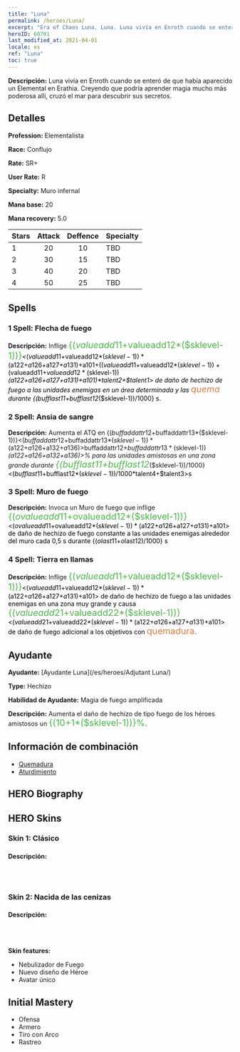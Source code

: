 ```yaml
---
title: "Luna"
permalink: /heroes/Luna/
excerpt: "Era of Chaos Luna. Luna. Luna vivía en Enroth cuando se enteró de que había aparecido un Elemental en Erathia. Creyendo que podría aprender magia mucho más poderosa allí, cruzó el mar para descubrir sus secretos."
heroID: 60701
last_modified_at: 2021-04-01
locale: es
ref: "Luna"
toc: true
---
```

 **Descripción:** Luna vivía en Enroth cuando se enteró de que había aparecido un Elemental en Erathia. Creyendo que podría aprender magia mucho más poderosa allí, cruzó el mar para descubrir sus secretos.
## Detalles
 **Profession:** Elementalista

 **Race:** Conflujo

 **Rate:** SR+

 **User Rate:** R

 **Specialty:** Muro infernal

 **Mana base:** 20

 **Mana recovery:** 5.0


  | Stars   |     Attack     |    Deffence    |      Specialty     |
  |---------|:---------------:|:---------------:|--------------------|
  |    1    | 20 | 10 | TBD |
  |    2    | 30 | 15 | TBD |
  |    3    | 40 | 20 | TBD |
  |    4    | 50 | 25 | TBD |

## Spells
### 1 Spell: Flecha de fuego
 **Descripción:** Inflige <span style="color: #48b946;font-size:20px">{($valueadd11+$valueadd12*($sklevel-1))}</span><span style="color: black"><($valueadd11+$valueadd12*($sklevel-1))*($a122+$a126+$a127+$a131)+$a101+(($valueadd11+$valueadd12*($sklevel-1))+($valueadd11+$valueadd12*($sklevel-1))*($a122+$a126+$a127+$a131)+$a101)*$talent2+$talent1> de daño de hechizo de fuego a las unidades enemigas en un área determinada y las <span style="color: #e07c44;font-size:20px">quema</span><span style="color: black"> durante {($bufflast11+$bufflast12*($sklevel-1))/1000} s.

### 2 Spell: Ansia de sangre
 **Descripción:** Aumenta el ATQ en {($buffaddattr12+$buffaddattr13*($sklevel-1))}<($buffaddattr12+$buffaddattr13*($sklevel-1))*($a122+$a126+$a132+$a136)>% y la absorción de vida en {($buffaddattr22+$buffaddattr23*($sklevel-1))}<($buffaddattr12+$buffaddattr13*($sklevel-1))*($a122+$a126+$a132+$a136)>% para las unidades amistosas en una zona grande durante <span style="color: #48b946;font-size:20px">{($bufflast11+$bufflast12*($sklevel-1))/1000}</span><span style="color: black"><($bufflast11+$bufflast12*($sklevel-1))/1000*$talent4+$talent3>s

### 3 Spell: Muro de fuego
 **Descripción:** Invoca un Muro de fuego que inflige <span style="color: #48b946;font-size:20px">{($ovalueadd11+$ovalueadd12*($sklevel-1))}</span><span style="color: black"><($ovalueadd11+$ovalueadd12*($sklevel-1))*($a122+$a126+$a127+$a131)+$a101> de daño de hechizo de fuego constante a las unidades enemigas alrededor del muro cada 0,5 s durante {($olast11+$olast12)/1000} s

### 4 Spell: Tierra en llamas
 **Descripción:** Inflige <span style="color: #48b946;font-size:20px">{($valueadd11+$valueadd12*($sklevel-1))}</span><span style="color: black"><($valueadd11+$valueadd12*($sklevel-1))*($a122+$a126+$a127+$a131)+$a101> de daño de hechizo de fuego a las unidades enemigas en una zona muy grande y causa <span style="color: #48b946;font-size:20px">{($valueadd21+$valueadd22*($sklevel-1))}</span><span style="color: black"><($valueadd21+$valueadd22*($sklevel-1))*($a122+$a126+$a127+$a131)+$a101> de daño de fuego adicional a los objetivos con <span style="color: #e07c44;font-size:20px">quemadura.</span><span style="color: black">


## Ayudante

 **Ayudante:**  [Ayudante Luna](/es/heroes/Adjutant Luna/) 

 **Type:**  Hechizo 

 **Habilidad de Ayudante:**  Magia de fuego amplificada 

 **Descripción:** Aumenta el daño de hechizo de tipo fuego de los héroes amistosos un <span style="color: #48b946;font-size:20px">{(10+1*($sklevel-1))}%</span><span style="color: black">.

## Información de combinación

* [Quemadura](/es/combination/Quemadura/) 
* [Aturdimiento](/es/combination/Aturdimiento/) 

## HERO Biography

## HERO Skins
### Skin 1: **Clásico**

 **Descripción:** <span style="color: #ffffff;font-size:20px">El fuego fue la primera habilidad que dominaron los humanos. Se usaba tanto para la supervivencia como para la destrucción. </span>


### Skin 2: **Nacida de las cenizas**

 **Descripción:** <span style="color: #ffffff;font-size:20px">Luna estaba rodeada de llamas mortíferas, pero escapó totalmente ilesa. Desde entonces ha blandido el poder de disipar el frío y la oscuridad. </span>

 **Skin features:** 

   - Nebulizador de Fuego
   - Nuevo diseño de Héroe
   - Avatar único


## Initial Mastery
   - Ofensa
   - Armero
   - Tiro con Arco
   - Rastreo
